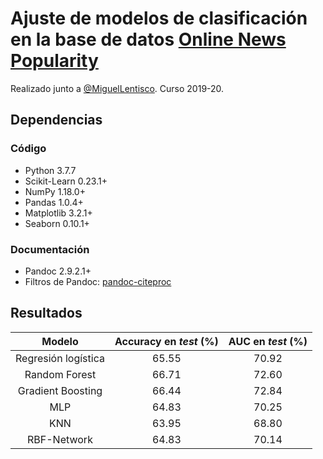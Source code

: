 # Ajuste de modelos de clasificación en la base de datos [Online News Popularity](https://archive.ics.uci.edu/ml/datasets/Online+News+Popularity)

Realizado junto a [@MiguelLentisco](https://github.com/MiguelLentisco). Curso 2019-20.

## Dependencias

### Código

- Python 3.7.7
- Scikit-Learn 0.23.1+
- NumPy 1.18.0+
- Pandas 1.0.4+
- Matplotlib 3.2.1+
- Seaborn 0.10.1+

### Documentación

- Pandoc 2.9.2.1+
- Filtros de Pandoc: [pandoc-citeproc](https://github.com/jgm/pandoc-citeproc)

## Resultados

 Modelo             | Accuracy en *test* (%)  | AUC en *test* (%)
:------------------:|:-----------------------:|:-----------------:
Regresión logística | 65.55                   | 70.92
Random Forest       | 66.71                   | 72.60
Gradient Boosting   | 66.44                   | 72.84
MLP                 | 64.83                   | 70.25
KNN                 | 63.95                   | 68.80
RBF-Network         | 64.83                   | 70.14
